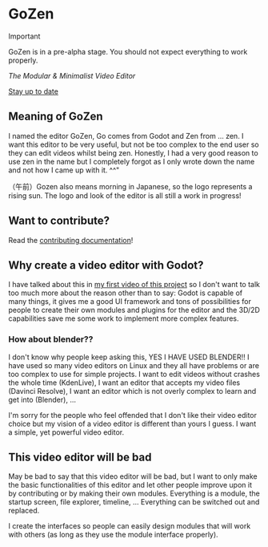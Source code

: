 # GoZen

> [!IMPORTANT]  
> GoZen is in a pre-alpha stage. You should not expect everything to work properly.

*The Modular & Minimalist Video Editor*

[Stay up to date](https://voylin.github.io/GoZen)

## Meaning of GoZen 

I named the editor GoZen, Go comes from Godot and Zen from ... zen. I want this editor to be very useful, but not be too complex to the end user so they can edit videos whilst being zen. Honestly, I had a very good reason to use zen in the name but I completely forgot as I only wrote down the name and not how I came up with it. ^^"

（午前）Gozen also means morning in Japanese, so the logo represents a rising sun. The logo and look of the editor is all still a work in progress!

## Want to contribute?

Read the [contributing documentation](CONTRIBUTING.md)!

## Why create a video editor with Godot?

I have talked about this in [my first video of this project](https://www.youtube.com/watch?v=Ps0yQOJCYi0) so I don't want to talk too much more about the reason other than to say: Godot is capable of many things, it gives me a good UI framework and tons of possibilities for people to create their own modules and plugins for the editor and the 3D/2D capabilities save me some work to implement more complex features.

### How about blender??

I don't know why people keep asking this, YES I HAVE USED BLENDER!! I have used so many video editors on Linux and they all have problems or are too complex to use for simple projects. I want to edit videos without crashes the whole time (KdenLive), I want an editor that accepts my video files (Davinci Resolve), I want an editor which is not overly complex to learn and get into (Blender), ...

I'm sorry for the people who feel offended that I don't like their video editor choice but my vision of a video editor is different than yours I guess. I want a simple, yet powerful video editor.

## This video editor will be bad

May be bad to say that this video editor will be bad, but I want to only make the basic functionalities of this editor and let other people improve upon it by contributing or by making their own modules. Everything is a module, the startup screen, file explorer, timeline, ... Everything can be switched out and replaced. 

I create the interfaces so people can easily design modules that will work with others (as long as they use the module interface properly).
